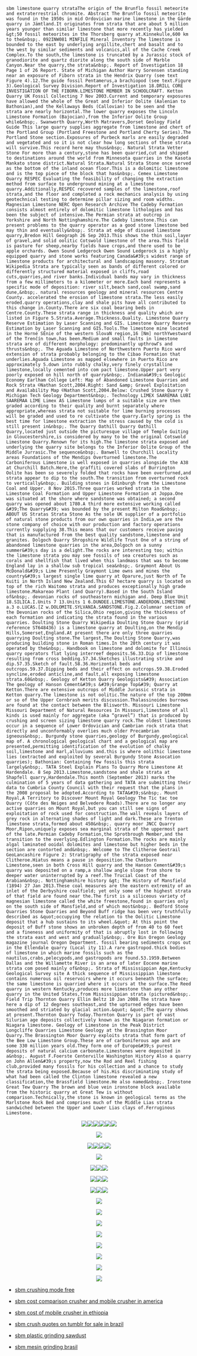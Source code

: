 
```
sbm limestone quarry strataThe origin of the Brunflo fossil meteorite and extraterrestrial chromite. Abstract The Brunflo fossil meteorite was found in the 1950s in mid Ordovician marine limestone in the Gärde quarry in Jämtland.It originates from strata that are about 5 million years younger than similar limestone that more recently has yielded &gt;50 fossil meteorites in the Thorsberg quarry at.Kinnekulle,600 km to the&nbsp;. 092INW081 MINFILE Mineral Inventory The limestone is bounded to the east by underlying argillite,chert and basalt and to the west by similar sediments and volcanics,all of the Cache Creek Complex.To the south,the limestone is truncated by a Jurassic stock of granodiorite and quartz diorite along the south side of Marble Canyon.Near the quarry,the strata&nbsp;. Report of Investigation 18 Page 1 of 26 Report. State of Michigan Author Harry Sorensen standing near an exposure of Fiborn strata in the Hendrix Quarry (see text Figure 4).12.The guide fossil Pentamerus,a brachiopod (see text.Figure 3).Geological Survey Division.Report of Investigation 18.DRILL CORE INVESTIGATION OF THE FIBORN.LIMESTONE MEMBER IN SCHOOLCRAFT. Ketton Quarry UK Fossil Collecting 7 Nov 2003.Current and temporary exposures have allowed the whole of the Great and Inferior Oolite (Aalenian to Bathonian),and the Kellaways Beds (Callovian) to be seen and the strata are nearly horizontal.The lower quarry exposes the Lincoln Limestone Formation (Bajocian),from the Inferior Oolite Group while&nbsp;. Swanworth Quarry,Worth Matravers,Dorset Geology Field Guide This large quarry supplies aggregate from limestone and chert of the Portland Group (Portland Freestone and Portland Cherty Series).The Portland Stone section.Exposures of Purbeck marls are easily degraded and vegetated and so it is not clear how long sections of these strata will survive.This record here may thus&nbsp;. Natural Strata Vetter Stone For more than a century,stone has been quarried,cut and shipped to destinations around the world from Minnesota quarries in the Kasota Mankato stone district.Natural Strata.Natural Strata Stone once served as the bottom of the inland ocean floor.This is a dolomitic limestone and is the top piece of the block that has&nbsp;. Cemex Limestone Quarry RESPEC Evaluating the feasibility of changing the extraction method from surface to underground mining at a limestone quarry.Additionally,RESPEC recovered samples of the limestone,roof strata,and the floor and completed a rock mechanics analysis by using geotechnical testing to determine pillar sizing and room widths. Magnesian Limestone NERC Open Research Archive The Cadeby Formation consists almost entirely of dolomitic limestone lithologies and has been the subject of intensive.The Permian strata at outcrop in Yorkshire and North Nottinghamshire.The Cadeby limestone.This can present problems to the quarry operator as a good stone limestone bed may thin and eventually&nbsp;. Strata at edge of disused limestone quarry,Bredon Hill Geograph 26 Sep 2013.This shows the thin soil,layer of gravel,and solid oolitic Cotswold limestone of the area.This field is pasture for sheep,nearby fields have crops,and there used to be apple orchards. Owen Sound Ledgerock Owen Sound Ledgerock is a highly equipped quarry and stone works featuring Canada&#39;s widest range of limestone products for architectural and landscaping masonry. Stratum Wikipedia Strata are typically seen as bands of different colored or differently structured material exposed in cliffs,road cuts,quarries,and river banks.Individual bands may vary in thickness from a few millimeters to a kilometer or more.Each band represents a specific mode of deposition: river silt,beach sand,coal swamp,sand dune,&nbsp;. natural resources geology and mineral resources Centre County. accelerated the erosion of limestone strata.The less easily eroded.quarry operations,clay and shale pits have all contributed to this change in.County.There are six coal bearing beds in Centre.County.These strata range in thickness and quality which are listed in Figure 5.Strata.Average.Thickness.Quality. Limestone Quarry Reserve Estimation by Laser Scanning and GIS. Limestone Quarry Reserve Estimation by Laser Scanning and GIS.Tools.The limestone mine located in the Horné SĚnie of the western SlovaN region,16 [Nm] northYwestward of the Trenčín town,has been.Medium and small faults in limestone strata are of different morphology: predominantly upthrowГs and thrusts&nbsp;. The Aguada Limestone of Northwestern Puerto Rico ward extension of strata probably belonging to the Cibao Formation that underlies.Aguada Limestone as mapped elsewhere in Puerto Rico are approximately 5.down into rubbly chalky,very finely crystalline limestone,locally cemented into com pact limestone.Upper part very poorly exposed on hill north of quarry&nbsp;. Indiana&#39;s Geologic Economy Earlham College Left: Map of Abandoned Limestone Quarries and Rock Strata ©Nathan Scott,2004.Right: Sand &amp; Gravel Exploitation and Availability Map ©Nathan Scott,2004.Below: Crushed Stone Quarry © Michigan Tech Geology Department&nbsp;. Technology LIMEX SAAREMAA LUBI SAAREMAA LIME Limex AS Limestone lumps of a suitable size are then graded according to their quality and burnt separately where appropriate,whereas strata not suitable for lime burning processes will be graded and used to re cultivate the quarry.Early spring is the best time for limestone extraction the stress caused by the cold is still present in&nbsp;. The Quarry Oathill Quarry Oathill Quarry,located just outside the picturesque village of Temple Guiting in Gloucestershire,is considered by many to be the original Cotswold Limestone Quarry.Renown for its high.The limestone strata exposed and underlying the quarry site belongs to the Inferior Oolite Group of the Middle Jurrasic.The sequence&nbsp;. Banwell to Churchill Locality areas Foundations of the Mendips Overturned limestone.The Carboniferous Limestone is well exposed in quarries alongside the A38 at Churchill Batch.Here,the graffiti covered slabs of Burrington Oolite has been so severely folded that rocks have been overturned,and strata appear to dip to the south.The transition from overturned rock to vertically&nbsp;. Building stones in Edinburgh from the Limestone Coal and Upper. 8 Nov 2015.Three quarries worked strata in the Limestone Coal Formation and Upper Limestone Formation at Joppa.One was situated at the shore where sandstone was obtained; a second quarry was opened about 1780.A third more extensive working called &#39;The Quarry&#39; was bounded by the present Milton Road&nbsp;. ABOUT US Stratas Strata Stone As the sole UK supplier of a portfolio of natural stone products from our own quarries in India,we are the stone company of choice with our production and factory operations currently supplying 38.This means that our customers receive paving that is manufactured from the best quality sandstone,limestone and granites. Dolgoch Quarry Shropshire Wildlife Trust One of a string of abandoned limestone quarries in the area,Dolgoch on a sunny summer&#39;s day is a delight.The rocks are interesting too; within the limestone strata you may see fossils of sea creatures such as corals and shellfish that lived when this landmass that was to become England lay in a shallow sub tropical sea&nbsp;. Graymont About Us McDonald&#39;s Lime Presently Graymont Lime owns and mines the country&#39;s largest single lime quarry at Oparure,just North of Te Kuiti in North Island New Zealand.This 67 hectare quarry is located on top of the rich Waitomo strata and produces exceptionally high grade limestone.Makareao Plant (and Quarry).Based in the South Island of&nbsp;. devonian rocks of southeastern michigan and. Deep Blue Unit 18.SILICA.I.Units 7 13.Units 1 6.DUNDEE.LIMESTONE.ANDERDON.LIMESTONE a.3 o.LUCAS.[Z w.DOLOMITE.SYLVANIA.SANDSTONE.Fig.2.Columnar section of the Devonian rocks of the Silica,Ohio region,giving the thickness of each formation and indicating the strata found in the various quarries. Doulting Stone Quarry Wikipedia Doulting Stone Quarry (grid reference ST648436) is a limestone quarry at Doulting,on the Mendip Hills,Somerset,England.At present there are only three quarries quarrying Doulting stone.The largest,The Doulting Stone Quarry,was producing building stone in Roman times.In the 20th century it was operated by the&nbsp;. Handbook on limestone and dolomite for Illinois quarry operators flat lying interreef deposits.56.33.Dip of limestone resulting from cross bedding.57.34.Sketches illustrating strike and dip.57.35.Sketch of fault.58.36.Horizontal beds and outcrops.59.37.Dipping beds and their effect on outcrops.59.38.Eroded syncline,eroded anticline,and fault,all exposing limestone strata.60&nbsp;. Geology of Ketton Quarry Geologists&#39; Association The geology of Hanson Cement&#39;s &#39;Grange Top&#39; Quarry at Ketton.There are extensive outcrops of Middle Jurassic strata in Ketton quarry.The limestone is not oolitic.The nature of the top 200mm or so of the Upper Cornbrash merits discussion.Thalassinoides burrows are found at the contact between the Blisworth. Missouri Limestone Missouri Department of Natural Resources In Missouri,limestone of all kinds is used mainly for aggregate (aka “gravel”) that is produced by crushing and screen sizing limestone quarry rock.The oldest limestones occur in a sequence of Lower Ordovician and Cambrian rock strata that directly and unconformably overlies much older Precambrian igneous&nbsp;. Burgundy stone quarries,geology of Burgundy,geological map of. A chronological geological chart and a geological map are presented,permitting identification of the evolution of chalky soil,limestone and marl,alluviums and.this is where oolithic limestone lies (extracted and exploited by several Burgundy Stone Assocation quarries); Bathonian: Containing few fossils this strata largely&nbsp;. TATA Steel Explain Plans To Quarry More Limestone At Hardendale. 8 Sep 2013.Limestone,sandstone and shale strata at Shapfell quarry,Hardendale.This month (September 2013) marks the culmination of 5 years of data gathering and TATA are submitting their data to Cumbria County Council with their request that the plans in the 2008 proposal be adopted.According to TATA&#39;s&nbsp;. Mount Royal,A Territory to Discover Mount Royal Geology The Tic tac toe Quarry (Côte des Neiges and Belvedere Roads).There are no longer any active quarries on Mount Royal,but you can still see signs of exploitation of rock used for construction.The wall reveals layers of grey rock in alternating shades of light and dark.These are Trenton limestone strata,formed about 450&nbsp;. quarry moor JNCC Quarry Moor,Ripon,uniquely exposes sea marginal strata of the uppermost part of the late.Permian Cadeby Formation,the Sprotbrough Member,and the transition to the overlying.Edlington Formation.The rocks are mainly algal laminated ooidal dolomites and limestone but higher beds in the section are contorted and&nbsp;. Welcome to The Clitheroe Geotrail GeoLancashire Figure 2: Stratigraphy of the strata exposed near Clitheroe.Hiatus means a pause in deposition.The Chatburn Limestone,seen in both Cross Hill quarry and the Hanson Cement&#39;s quarry was deposited on a ramp,a shallow angle slope from shore to deeper water uninterrupted by a reef.The Trucial Coast of the Arabian&nbsp;. Nottinghamshire history &gt; The History of Mansfield (1894) 27 Jan 2013.These coal measures are the eastern extremity of an inlet of the Derbyshire coalfield; yet only some of the highest strata of that field are found near the.The first is a siliceous variety of magnesian limestone called the white freestone,found in quarries only on the south side of Mansfield,and of which most&nbsp;. Bedford Stone Quarries Stone Quarries and Beyond Buff ridge has been very truthfully described as &quot;occupying the relation to the Oolitic Limestone deposit that a hub sustains to its wheel.&quot; At this point the deposit of Buff stone shows an unbroken depth of from 40 to 60 feet and a fineness and uniformity of that is abruptly lost in following the strata east and west and gradually&nbsp;. Ore Bin Oregon Geology magazine journal Oregon Department. fossil bearing sediments crops out in the Ellendale quarry (Local ity 11).A rare gastropod.thick bodies of limestone in which marine fossils such as the nautilus,crabs,pelecypods,and gastropods are found.53.1959.Between Dallas and the Willamette River is an area of later Eocene marine strata com posed mainly of&nbsp;. Strata of Mississippian Age,Kentucky Geological Survey site A thick sequence of Mississippian limestone contains numerous oil reservoirs where it occurs beneath the surface; the same limestone is quarried where it occurs at the surface.The Reed quarry in western Kentucky,produces more limestone than any other quarry in the United States,from Mississippian strata (pictured&nbsp;. Field Trip Thornton Quarry Ellin Beltz 10 Jan 2008.The strata have here a dip of 12 degrees southeast,and the upturned edges have been smoothed and striated by glacial action.&quot; &quot;The quarry shows at present.Thornton Quarry Today.Thornton Quarry is part of vast Silurian age deposits collectively known as the Niagaran formation or Niagara limestone. Geology of Limestone in the Peak District Longcliffe Quarries Limestone Geology at the Brassington Moor Quarry.The Brassington Moor Quarry exploits strata that form part of the Bee Low Limestone Group.These are of carboniferous age and are some 330 million years old.They form one of Europe&#39;s purest deposits of natural calcium carbonate.Limestones were deposited in a&nbsp;. August F.Foerste Centerville Washington History Also a quarry on John Allen&#39;s property,now the Rod and Reel fishing club,provided many fossils for his collection and a chance to study the strata being exposed.Because of his.His discriminating study of what had been called the Clinton limestone revealed a new classification,the Brassfield limestone.He also named&nbsp;. Ironstone Great Tew Quarry The brown and blue vein ironstone block available from the historic quarry at Great Tew is without comparison.Technically,the stone is known in geological terms as the Marlstone Rock Bed and comprises much of the Middle Lias strata sandwiched between the Upper and Lower Lias clays of.Ferruginous Limestone. 
```

<div align="center">
  
<a rel="nofollow" href="https://m.shibang-china.com?f=github&k=sbm+limestone+quarry+strata"><img src="https://static.shibang-china.com/en/l.png"></a><img src="https://static.shibang-china.com/en/hw.png"><a rel="nofollow" href="https://m.shibang-china.com/product/?f=github&k=sbm+limestone+quarry+strata"><img src="https://static.shibang-china.com/en/p.png"></a><a rel="nofollow" href="https://m.shibang-china.com/cases/?f=github&k=sbm+limestone+quarry+strata"><img src="https://static.shibang-china.com/en/c.png"></a><a rel="nofollow" href="https://m.shibang-china.com/news/?f=github&k=sbm+limestone+quarry+strata"><img src="https://static.shibang-china.com/en/n.png"></a><a rel="nofollow" href="https://m.shibang-china.com?f=github&k=sbm+limestone+quarry+strata"><img src="https://static.shibang-china.com/en/m.png"></a>

<a rel="nofollow" href="https://m.shibang-china.com/product/?f=github&k=sbm+limestone+quarry+strata"><img src="https://static.shibang-china.com/en/b.jpg"></a>
  
<a rel="nofollow" href="https://m.shibang-china.com/solution-aggregate.html?f=github&k=sbm+limestone+quarry+strata"><img src="https://static.shibang-china.com/en/a.jpg"></a><a rel="nofollow" href="https://m.shibang-china.com/solution-mine.html?f=github&k=sbm+limestone+quarry+strata"><img src="https://static.shibang-china.com/en/m.jpg"></a><a rel="nofollow" href="https://m.shibang-china.com/solution-mill.html?f=github&k=sbm+limestone+quarry+strata"><img src="https://static.shibang-china.com/en/g.jpg"></a><a rel="nofollow" href="https://m.shibang-china.com/solution-epc.html?f=github&k=sbm+limestone+quarry+strata"><img src="https://static.shibang-china.com/en/e.jpg"></a>

<a rel="nofollow" href="https://m.shibang-china.com/product/?f=github&k=sbm+limestone+quarry+strata"><img src="https://static.shibang-china.com/en/a-p.png"></a>

<a rel="nofollow" href="https://m.shibang-china.com/product/crusher/c6x.html?f=github&k=sbm+limestone+quarry+strata"><img src="https://static.shibang-china.com/en/j.jpg"></a><a rel="nofollow" href="https://m.shibang-china.com/product/crusher/ci5x.html?f=github&k=sbm+limestone+quarry+strata"><img src="https://static.shibang-china.com/en/i.jpg"></a><a rel="nofollow" href="https://m.shibang-china.com/product/crusher/hst.html?f=github&k=sbm+limestone+quarry+strata"><img src="https://static.shibang-china.com/en/c.jpg"></a>

<a rel="nofollow" href="https://m.shibang-china.com/product/mill/mtw.html?f=github&k=sbm+limestone+quarry+strata"><img src="https://static.shibang-china.com/en/mtw.jpg"></a><a rel="nofollow" href="https://m.shibang-china.com/product/mill/scm.html?f=github&k=sbm+limestone+quarry+strata"><img src="https://static.shibang-china.com/en/scm.jpg"></a><a rel="nofollow" href="https://m.shibang-china.com/product/mill/lm.html?f=github&k=sbm+limestone+quarry+strata"><img src="https://static.shibang-china.com/en/lm.jpg"></a>

<a rel="nofollow" href="https://m.shibang-china.com/product/sand/vsi6x.html?f=github&k=sbm+limestone+quarry+strata"><img src="https://static.shibang-china.com/en/6x.jpg"></a><a rel="nofollow" href="https://m.shibang-china.com/product/sand/vu.html?f=github&k=sbm+limestone+quarry+strata"><img src="https://static.shibang-china.com/en/vu.jpg"></a><a rel="nofollow" href="https://m.shibang-china.com/product/mobile/klun.html?f=github&k=sbm+limestone+quarry+strata"><img src="https://static.shibang-china.com/en/k.jpg"></a>

<a rel="nofollow" href="https://m.shibang-china.com/cases/?f=github&k=sbm+limestone+quarry+strata"><img src="https://static.shibang-china.com/en/case.png"></a>

<a rel="nofollow" href="https://m.shibang-china.com/cases/aggregate/202.html?f=github&k=sbm+limestone+quarry+strata"><img src="https://static.shibang-china.com/en/c-1.jpg"></a>

<a rel="nofollow" href="https://m.shibang-china.com/cases/aggregate/203.html?f=github&k=sbm+limestone+quarry+strata"><img src="https://static.shibang-china.com/en/c-2.jpg"></a>

<a rel="nofollow" href="https://m.shibang-china.com/cases/mill/123.html?f=github&k=sbm+limestone+quarry+strata"><img src="https://static.shibang-china.com/en/c-3.jpg"></a>

<a rel="nofollow" href="https://m.shibang-china.com/contact_us.html?f=github&k=sbm+limestone+quarry+strata"><img src="https://static.shibang-china.com/en/contact.png"></a>

<a rel="nofollow" href="https://swt.shibang-china.com/?f=github&k=sbm+limestone+quarry+strata"><img src="https://static.shibang-china.com/en/chat.png"></a>

<a rel="nofollow" href="https://whatsapp.shibangsoft.com/WhatsApp.php?f=github&k=sbm+limestone+quarry+strata"><img src="https://static.shibang-china.com/en/whatsapp.png"></a>

<a rel="nofollow" href="https://m.shibang-china.com/?f=github&k=sbm+limestone+quarry+strata"><img src="https://static.shibang-china.com/en/website.png"></a>

</div>


* [sbm crushing mode free](sbm%20crushing%20mode%20free.md)

* [sbm cost comparison crusher and mobile crusher in america](sbm%20cost%20comparison%20crusher%20and%20mobile%20crusher%20in%20america.md)

* [sbm cost of mobile crusher in ethiopia](sbm%20cost%20of%20mobile%20crusher%20in%20ethiopia.md)

* [sbm crush quotes on tumblr for sale in brazil](sbm%20crush%20quotes%20on%20tumblr%20for%20sale%20in%20brazil.md)

* [sbm plastic grinding sawdust](sbm%20plastic%20grinding%20sawdust.md)

* [sbm mesin grinding brasil](sbm%20mesin%20grinding%20brasil.md)